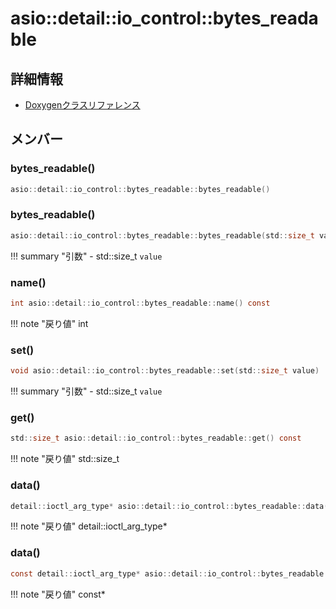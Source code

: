 # asio::detail::io_control::bytes_readable



## 詳細情報

- [Doxygenクラスリファレンス](https://lang-ship.com/reference/ESP32/latest/classasio_1_1detail_1_1io__control_1_1bytes__readable.html)

## メンバー

### bytes_readable()



```c
asio::detail::io_control::bytes_readable::bytes_readable()
```



### bytes_readable()



```c
asio::detail::io_control::bytes_readable::bytes_readable(std::size_t value)
```

!!! summary "引数"
	- std::size_t `value` 



### name()



```c
int asio::detail::io_control::bytes_readable::name() const
```

!!! note "戻り値"
	int



### set()



```c
void asio::detail::io_control::bytes_readable::set(std::size_t value)
```

!!! summary "引数"
	- std::size_t `value` 



### get()



```c
std::size_t asio::detail::io_control::bytes_readable::get() const
```

!!! note "戻り値"
	std::size_t



### data()



```c
detail::ioctl_arg_type* asio::detail::io_control::bytes_readable::data()
```

!!! note "戻り値"
	detail::ioctl_arg_type*



### data()



```c
const detail::ioctl_arg_type* asio::detail::io_control::bytes_readable::data() const
```

!!! note "戻り値"
	const*



